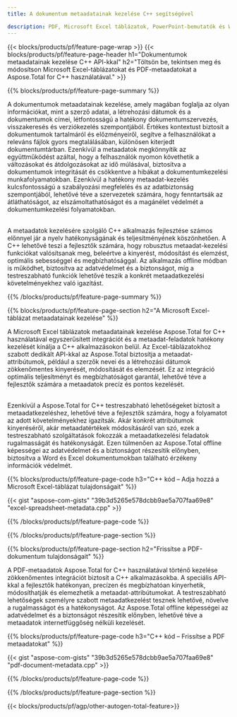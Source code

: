 ```yaml
---
title: A dokumentum metaadatainak kezelése C++ segítségével 

description: PDF, Microsoft Excel táblázatok, PowerPoint-bemutatók és Word-dokumentumok metaadatainak megtekintése és frissítése a C++ alkalmazáson keresztül.
---
```


{{< blocks/products/pf/feature-page-wrap >}}
{{< blocks/products/pf/feature-page-header h1="Dokumentumok metaadatainak kezelése C++ API-kkal" h2="Töltsön be, tekintsen meg és módosítson Microsoft Excel-táblázatokat és PDF-metaadatokat a Aspose.Total for C++ használatával." >}}

{{% blocks/products/pf/feature-page-summary %}}

A dokumentumok metaadatainak kezelése, amely magában foglalja az olyan információkat, mint a szerző adatai, a létrehozási dátumok és a dokumentumok címei, létfontosságú a hatékony dokumentumszervezés, visszakeresés és verziókezelés szempontjából. Értékes kontextust biztosít a dokumentumok tartalmáról és előzményeiről, segítve a felhasználókat a releváns fájlok gyors megtalálásában, különösen kiterjedt dokumentumtárban. Ezenkívül a metaadatok megkönnyítik az együttműködést azáltal, hogy a felhasználók nyomon követhetik a változásokat és átdolgozásokat az idő múlásával, biztosítva a dokumentumok integritását és csökkentve a hibákat a dokumentumkezelési munkafolyamatokban. Ezenkívül a hatékony metaadat-kezelés kulcsfontosságú a szabályozási megfelelés és az adatbiztonság szempontjából, lehetővé téve a szervezetek számára, hogy fenntartsák az átláthatóságot, az elszámoltathatóságot és a magánélet védelmét a dokumentumkezelési folyamatokban.<br /><br />

A metaadatok kezelésére szolgáló C++ alkalmazás fejlesztése számos előnnyel jár a nyelv hatékonyságának és teljesítményének köszönhetően. A C++ lehetővé teszi a fejlesztők számára, hogy robusztus metaadat-kezelési funkciókat valósítsanak meg, beleértve a kinyerést, módosítást és elemzést, optimális sebességgel és megbízhatósággal. Az alkalmazás offline módban is működhet, biztosítva az adatvédelmet és a biztonságot, míg a testreszabható funkciók lehetővé teszik a konkrét metaadatkezelési követelményekhez való igazítást.

{{% /blocks/products/pf/feature-page-summary  %}}


{{% blocks/products/pf/feature-page-section  h2="A Microsoft Excel-táblázat metaadatainak kezelése" %}}

A Microsoft Excel táblázatok metaadatainak kezelése Aspose.Total for C++ használatával egyszerűsített integrációt és a metaadat-feladatok hatékony kezelését kínálja a C++ alkalmazásokon belül. Az Excel-táblázatokhoz szabott dedikált API-kkal az Aspose.Total biztosítja a metaadat-attribútumok, például a szerzők nevei és a létrehozási dátumok zökkenőmentes kinyerését, módosítását és elemzését. Ez az integráció optimális teljesítményt és megbízhatóságot garantál, lehetővé téve a fejlesztők számára a metaadatok precíz és pontos kezelését. <br /><br />

Ezenkívül a Aspose.Total for C++ testreszabható lehetőségeket biztosít a metaadatkezeléshez, lehetővé téve a fejlesztők számára, hogy a folyamatot az adott követelményekhez igazítsák. Akár konkrét attribútumok kinyeréséről, akár metaadatértékek módosításáról van szó, ezek a testreszabható szolgáltatások fokozzák a metaadatkezelési feladatok rugalmasságát és hatékonyságát. Ezen túlmenően az Aspose.Total offline képességei az adatvédelmet és a biztonságot részesítik előnyben, biztosítva a Word és Excel dokumentumokban található érzékeny információk védelmét.

{{% blocks/products/pf/feature-page-code h3="C++ kód – Adja hozzá a Microsoft Excel-táblázat tulajdonságait" %}}

{{< gist "aspose-com-gists" "39b3d5265e578dcbb9ae5a707faa69e8" "excel-spreadsheet-metadata.cpp" >}}

{{% /blocks/products/pf/feature-page-code  %}}

{{% /blocks/products/pf/feature-page-section %}}


{{% blocks/products/pf/feature-page-section  h2="Frissítse a PDF-dokumentum tulajdonságait" %}}

A PDF-metaadatok Aspose.Total for C++ használatával történő kezelése zökkenőmentes integrációt biztosít a C++ alkalmazásokba. A speciális API-kkal a fejlesztők hatékonyan, precízen és megbízhatóan kinyerhetik, módosíthatják és elemezhetik a metaadat-attribútumokat. A testreszabható lehetőségek személyre szabott metaadatkezelést tesznek lehetővé, növelve a rugalmasságot és a hatékonyságot. Az Aspose.Total offline képességei az adatvédelmet és a biztonságot részesítik előnyben, lehetővé téve a metaadatok internetfüggőség nélküli kezelését.

{{% blocks/products/pf/feature-page-code h3="C++ kód – Frissítse a PDF metaadatokat" %}}

{{< gist "aspose-com-gists" "39b3d5265e578dcbb9ae5a707faa69e8" "pdf-document-metadata.cpp" >}}

{{% /blocks/products/pf/feature-page-code  %}}

{{% /blocks/products/pf/feature-page-section %}}

{{< blocks/products/pf/agp/other-autogen-total-feature>}}